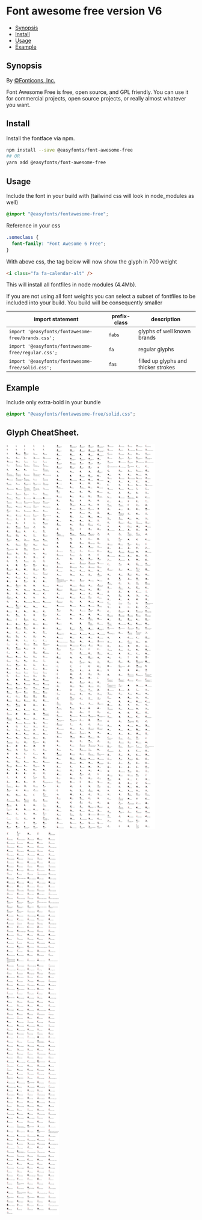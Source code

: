 # Font awesome free version V6

- [Synopsis](#synopsis)
- [Install](#install)
- [Usage](#usage)
- [Example](#example)

## Synopsis

By [©Fonticons, Inc.][company]

Font Awesome Free is free, open source, and GPL friendly. You can use it for commercial projects, open source projects, or really almost whatever you want.

## Install

Install the fontface via npm.

```bash
npm install --save @easyfonts/font-awesome-free
## OR
yarn add @easyfonts/font-awesome-free
```

## Usage

Include the font in your build with (tailwind css will look in node_modules as well)

```css
@import "@easyfonts/fontawesome-free";
```

Reference in your css

```css
.someclass {
  font-family: "Font Awesome 6 Free";
}
```

With above css, the tag below will now show the glyph in 700 weight

```html
<i class="fa fa-calendar-alt" />
```

This will install all fontfiles in node modules (4.4Mb).

If you are not using all font weights you can select a subset of fontfiles to be included into your build.
You build will be consequently smaller

| import statement                                    | prefix-class | description                          |
| --------------------------------------------------- | ------------ | ------------------------------------ |
| `import '@easyfonts/fontawesome-free/brands.css';`  | `fabs`       | glyphs of well known brands          |
| `import '@easyfonts/fontawesome-free/regular.css';` | `fa`         | regular glyphs                       |
| `import '@easyfonts/fontawesome-free/solid.css';`   | `fas`        | filled up glyphs and thicker strokes |

## Example

Include only extra-bold in your bundle

```css
@import "@easyfonts/fontawesome-free/solid.css";
```

## Glyph CheatSheet.

![Font Awesome v6 part 1][sample1]
![Font Awesome v6 part 2][sample2]
![Font Awesome v6 part 3][sample3]
![Font Awesome v6 part 4][sample4]

[sample1]: ./images/fa-sc-1.png
[sample2]: ./images/fa-sc-2.png
[sample3]: ./images/fa-sc-3.png
[sample4]: ./images/fa-sc-4.png
[license]: https://fontawesome.com/license/free
[company]: https://fontawesome.com/versions
